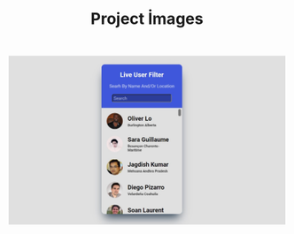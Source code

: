 <h1 align="center">Project İmages</h1>
<br/>


<p align="center"><img  src="img/img-1.jpg"  width="500" ></p>

